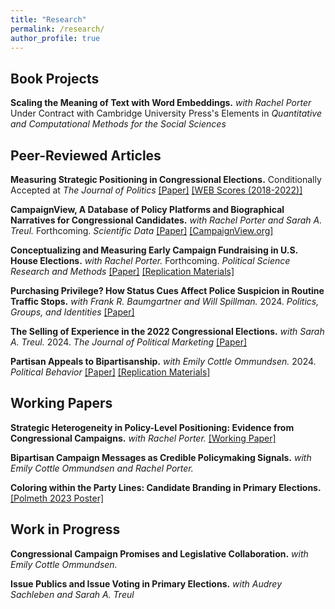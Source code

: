 ```yaml
---
title: "Research"
permalink: /research/
author_profile: true
---
```


## Book Projects
**Scaling the Meaning of Text with Word Embeddings.** *with Rachel Porter* Under Contract with Cambridge University Press's Elements in *Quantitative and Computational Methods for the Social Sciences*

## Peer-Reviewed Articles
**Measuring Strategic Positioning in Congressional Elections.** Conditionally Accepted at *The Journal of Politics* [[Paper]](/files/case_measuringpositioning.pdf) [[WEB Scores (2018-2022)]](https://github.com/crcase/WEB-Scores)

**CampaignView, A Database of Policy Platforms and Biographical Narratives for Congressional Candidates.** *with Rachel Porter and Sarah A. Treul.* Forthcoming. *Scientific Data* [[Paper]](/files/website_datapaper.pdf) [[CampaignView.org]](https://campaignview.org)

**Conceptualizing and Measuring Early Campaign Fundraising in U.S. House Elections.** *with Rachel Porter.* Forthcoming. *Political Science Research and Methods* [[Paper]](/files/case_porter_money.pdf) [[Replication Materials]](https://doi.org/10.7910/DVN/FVLHCX)

**Purchasing Privilege? How Status Cues Affect Police Suspicion in Routine Traffic Stops.** *with Frank R. Baumgartner and Will Spillman.* 2024. *Politics, Groups, and Identities* [[Paper]](https://doi.org/10.1080/21565503.2024.2378034)

**The Selling of Experience in the 2022 Congressional Elections.** *with Sarah A. Treul.* 2024. *The Journal of Political Marketing* [[Paper]](https://doi.org/10.1080/15377857.2024.2371765)

**Partisan Appeals to Bipartisanship.** *with Emily Cottle Ommundsen.*  2024. *Political Behavior* [[Paper]](https://doi.org/10.1007/s11109-022-09838-7) [[Replication Materials]](https://github.com/crcase/partisan-appeals-to-bipartisanship)

## Working Papers
**Strategic Heterogeneity in Policy-Level Positioning: Evidence from Congressional Campaigns.** *with Rachel Porter.* [[Working Paper]](/files/case_porter_issues.pdf)

**Bipartisan Campaign Messages as Credible Policymaking Signals.** *with Emily Cottle Ommundsen and Rachel Porter.*

**Coloring within the Party Lines: Candidate Branding in Primary Elections.** [[Polmeth 2023 Poster]](/files/case_logos_poster.pdf)

## Work in Progress

**Congressional Campaign Promises and Legislative Collaboration.** *with Emily Cottle Ommundsen.*

**Issue Publics and Issue Voting in Primary Elections.** *with Audrey Sachleben and Sarah A. Treul*

